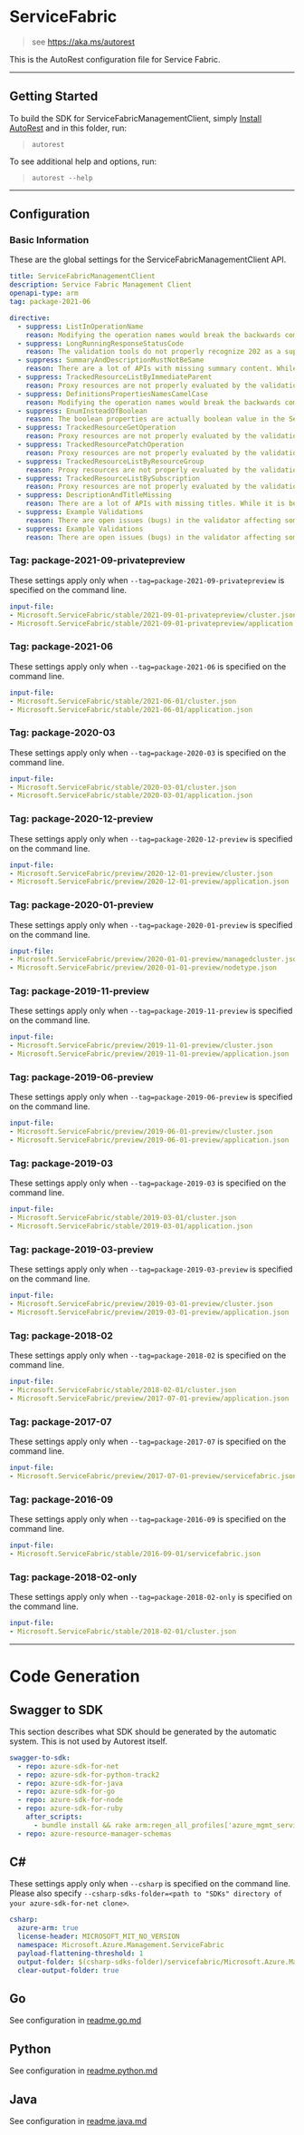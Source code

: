 # ServiceFabric

> see https://aka.ms/autorest

This is the AutoRest configuration file for Service Fabric.



---
## Getting Started
To build the SDK for ServiceFabricManagementClient, simply [Install AutoRest](https://aka.ms/autorest/install) and in this folder, run:

> `autorest`

To see additional help and options, run:

> `autorest --help`
---

## Configuration



### Basic Information
These are the global settings for the ServiceFabricManagementClient API.

``` yaml
title: ServiceFabricManagementClient
description: Service Fabric Management Client
openapi-type: arm
tag: package-2021-06

directive:
  - suppress: ListInOperationName
    reason: Modifying the operation names would break the backwards compatibility of the API.
  - suppress: LongRunningResponseStatusCode
    reason: The validation tools do not properly recognize 202 as a supported response code.
  - suppress: SummaryAndDescriptionMustNotBeSame
    reason: There are a lot of APIs with missing summary content. While it is being worked on disabling this to ensure that we catch and fix other violations.
  - suppress: TrackedResourceListByImmediateParent
    reason: Proxy resources are not properly evaluated by the validation toolset.
  - suppress: DefinitionsPropertiesNamesCamelCase
    reason: Modifying the operation names would break the backwards compatibility of the API.
  - suppress: EnumInsteadOfBoolean
    reason: The boolean properties are actually boolean value in the Service Fabric's application model.
  - suppress: TrackedResourceGetOperation
    reason: Proxy resources are not properly evaluated by the validation toolset.
  - suppress: TrackedResourcePatchOperation
    reason: Proxy resources are not properly evaluated by the validation toolset.
  - suppress: TrackedResourceListByResourceGroup
    reason: Proxy resources are not properly evaluated by the validation toolset.
  - suppress: TrackedResourceListBySubscription
    reason: Proxy resources are not properly evaluated by the validation toolset.
  - suppress: DescriptionAndTitleMissing
    reason: There are a lot of APIs with missing titles. While it is being worked on disabling this to ensure that we catch and fix other violations.
  - suppress: Example Validations
    reason: There are open issues (bugs) in the validator affecting some of the examples and since there is no way to selectively disable the validation for a particular example or paths, all of the example validation is being turned off.
  - suppress: Example Validations
    reason: There are open issues (bugs) in the validator affecting some of the examples and since there is no way to selectively disable the validation for a particular example or paths, all of the example validation is being turned off.
```

### Tag: package-2021-09-privatepreview

These settings apply only when `--tag=package-2021-09-privatepreview` is specified on the command line.

``` yaml $(tag) == 'package-2021-09-privatepreview'
input-file:
- Microsoft.ServiceFabric/stable/2021-09-01-privatepreview/cluster.json
- Microsoft.ServiceFabric/stable/2021-09-01-privatepreview/application.json
```

### Tag: package-2021-06

These settings apply only when `--tag=package-2021-06` is specified on the command line.

``` yaml $(tag) == 'package-2021-06'
input-file:
- Microsoft.ServiceFabric/stable/2021-06-01/cluster.json
- Microsoft.ServiceFabric/stable/2021-06-01/application.json
```

### Tag: package-2020-03

These settings apply only when `--tag=package-2020-03` is specified on the command line.

``` yaml $(tag) == 'package-2020-03'
input-file:
- Microsoft.ServiceFabric/stable/2020-03-01/cluster.json
- Microsoft.ServiceFabric/stable/2020-03-01/application.json
```

### Tag: package-2020-12-preview

These settings apply only when `--tag=package-2020-12-preview` is specified on the command line.

``` yaml $(tag) == 'package-2020-12-preview'
input-file:
- Microsoft.ServiceFabric/preview/2020-12-01-preview/cluster.json
- Microsoft.ServiceFabric/preview/2020-12-01-preview/application.json
```

### Tag: package-2020-01-preview

These settings apply only when `--tag=package-2020-01-preview` is specified on the command line.

``` yaml $(tag) == 'package-2020-01-preview'
input-file:
- Microsoft.ServiceFabric/preview/2020-01-01-preview/managedcluster.json
- Microsoft.ServiceFabric/preview/2020-01-01-preview/nodetype.json
```

### Tag: package-2019-11-preview

These settings apply only when `--tag=package-2019-11-preview` is specified on the command line.

``` yaml $(tag) == 'package-2019-11-preview'
input-file:
- Microsoft.ServiceFabric/preview/2019-11-01-preview/cluster.json
- Microsoft.ServiceFabric/preview/2019-11-01-preview/application.json
```

### Tag: package-2019-06-preview

These settings apply only when `--tag=package-2019-06-preview` is specified on the command line.

``` yaml $(tag) == 'package-2019-06-preview'
input-file:
- Microsoft.ServiceFabric/preview/2019-06-01-preview/cluster.json
- Microsoft.ServiceFabric/preview/2019-06-01-preview/application.json
```

### Tag: package-2019-03

These settings apply only when `--tag=package-2019-03` is specified on the command line.

``` yaml $(tag) == 'package-2019-03'
input-file:
- Microsoft.ServiceFabric/stable/2019-03-01/cluster.json
- Microsoft.ServiceFabric/stable/2019-03-01/application.json
```

### Tag: package-2019-03-preview

These settings apply only when `--tag=package-2019-03-preview` is specified on the command line.

``` yaml $(tag) == 'package-2019-03-preview'
input-file:
- Microsoft.ServiceFabric/preview/2019-03-01-preview/cluster.json
- Microsoft.ServiceFabric/preview/2019-03-01-preview/application.json
```

### Tag: package-2018-02

These settings apply only when `--tag=package-2018-02` is specified on the command line.

``` yaml $(tag) == 'package-2018-02'
input-file:
- Microsoft.ServiceFabric/stable/2018-02-01/cluster.json
- Microsoft.ServiceFabric/preview/2017-07-01-preview/application.json
```

### Tag: package-2017-07

These settings apply only when `--tag=package-2017-07` is specified on the command line.

``` yaml $(tag) == 'package-2017-07'
input-file:
- Microsoft.ServiceFabric/preview/2017-07-01-preview/servicefabric.json
```

### Tag: package-2016-09

These settings apply only when `--tag=package-2016-09` is specified on the command line.

``` yaml $(tag) == 'package-2016-09'
input-file:
- Microsoft.ServiceFabric/stable/2016-09-01/servicefabric.json
```

### Tag: package-2018-02-only

These settings apply only when `--tag=package-2018-02-only` is specified on the command line.

``` yaml $(tag) == 'package-2018-02-only'
input-file:
- Microsoft.ServiceFabric/stable/2018-02-01/cluster.json
```

---
# Code Generation


## Swagger to SDK

This section describes what SDK should be generated by the automatic system.
This is not used by Autorest itself.

``` yaml $(swagger-to-sdk)
swagger-to-sdk:
  - repo: azure-sdk-for-net
  - repo: azure-sdk-for-python-track2
  - repo: azure-sdk-for-java
  - repo: azure-sdk-for-go
  - repo: azure-sdk-for-node
  - repo: azure-sdk-for-ruby
    after_scripts:
      - bundle install && rake arm:regen_all_profiles['azure_mgmt_service_fabric']
  - repo: azure-resource-manager-schemas
```


## C#

These settings apply only when `--csharp` is specified on the command line.
Please also specify `--csharp-sdks-folder=<path to "SDKs" directory of your azure-sdk-for-net clone>`.

``` yaml $(csharp)
csharp:
  azure-arm: true
  license-header: MICROSOFT_MIT_NO_VERSION
  namespace: Microsoft.Azure.Management.ServiceFabric
  payload-flattening-threshold: 1
  output-folder: $(csharp-sdks-folder)/servicefabric/Microsoft.Azure.Management.ServiceFabric/src/Generated
  clear-output-folder: true
```


## Go

See configuration in [readme.go.md](./readme.go.md)

## Python

See configuration in [readme.python.md](./readme.python.md)

## Java

See configuration in [readme.java.md](./readme.java.md)



